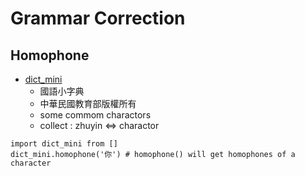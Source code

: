 # Grammar Correction

## Homophone
* [dict_mini](http://dict.mini.moe.edu.tw/)
  * 國語小字典
  * 中華民國教育部版權所有
  * some commom charactors
  * collect : zhuyin <=> charactor 
```
import dict_mini from []
dict_mini.homophone('你') # homophone() will get homophones of a character
```


